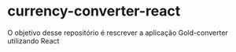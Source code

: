 # currency-converter-react

O objetivo desse repositório é rescrever a aplicação Gold-converter utilizando React
